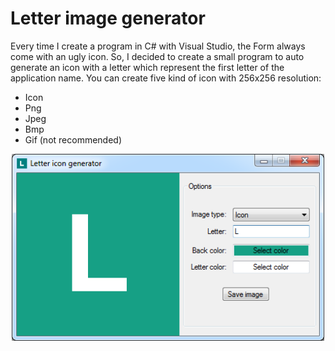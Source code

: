 # Letter image generator

Every time I create a program in C# with Visual Studio, the Form always come with an ugly icon. So, I decided to create a small program to auto generate an icon with a letter which represent the first letter of the application name. You can create five kind of icon with 256x256 resolution:
- Icon
- Png
- Jpeg
- Bmp
- Gif (not recommended)

<p align="middle" ><img src="/images/prog.png" alt="Renamer prog" width="500"></p>
